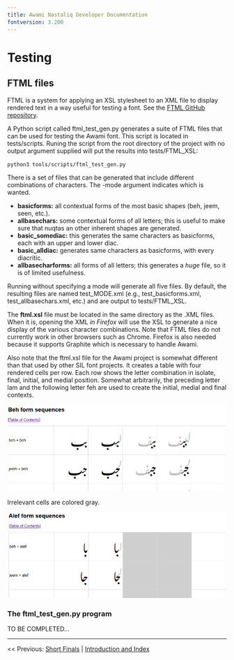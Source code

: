 ```yaml
---
title: Awami Nastaliq Developer Documentation
fontversion: 3.200
---
```


# Testing

## FTML files

FTML is a system for applying an XSL stylesheet to an XML file to display rendered text in a way useful for testing a font. See the [FTML GitHub repository](https://github.com/silnrsi/ftml/blob/master/README.md).

A Python script called ftml_test_gen.py generates a suite of FTML files that can be used for testing the Awami font. This script is located in tests/scripts. Runing the script from the root directory of the project with no output argument supplied will put the results into tests/FTML_XSL:

    python3 tools/scripts/ftml_test_gen.py

There is a set of files that can be generated that include different combinations of characters. The -mode argument indicates which is wanted.

- **basicforms:** all contextual forms of the most basic shapes (beh, jeem, seen, etc.).
- **allbasechars:** some contextual forms of all letters; this is useful to make sure that nuqtas an other inherent shapes are generated.
- **basic_somediac:** this generates the same characters as basicforms, each with an upper and lower diac.
- **basic_alldiac:** generates same characters as basicforms, with every diacritic.
- **allbasecharforms:** all forms of all letters; this generates a *huge* file, so it is of limited usefulness.

Running without specifying a mode will generate all five files. By default, the resulting files are named test_MODE.xml (e.g., test_basicforms.xml, test_allbasechars.xml, etc.) and are output to tests/FTML_XSL.

The **ftml.xsl** file must be located in the same directory as the .XML files. When it is, opening the XML _in Firefox_ will use the XSL to generate a nice display of the various character combinations. Note that FTML files do not currently work in other browsers such as Chrome. Firefox is also needed because it supports Graphite which is necessary to handle Awami.

Also note that the ftml.xsl file for the Awami project is somewhat different than that used by other SIL font projects. It creates a table with four rendered cells per row. Each row shows the letter combination in isolate, final, initial, and medial position. Somewhat arbitrarily, the preceding letter lam and the following letter feh are used to create the initial, medial and final contexts.

![Part of an FTML-generated table](images/FTML.png)

Irrelevant cells are colored gray.

![Part of an FTML-generated table](images/FTML_finalonly.png)

### The ftml_test_gen.py program

TO BE COMPLETED...

------

<< Previous: [Short Finals](dev10_shortfinals.md) | [Introduction and Index](dev01_intro.md)

<!-- PRODUCT SITE ONLY
[font id='awami' face='AwamiNastaliq-Regular' size='150%' rtl=1]
[font id='awamiL' face='AwamiNastaliq-Regular' size='150%' ltr=1]
-->
